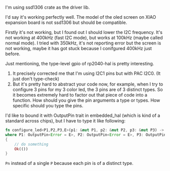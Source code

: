 I'm using ssd1306 crate as the driver lib.

I'd say it's working perfectly well. The model of the oled screen on XIAO expansion board is not ssd1306 but should be compatible.

Firstly it's not working, but I found out I should lower the I2C frequency. It's not working at 400kHz (fast I2C mode), but works at 100kHz (maybe called normal mode). I tried with 350kHz, it's not reporting error but the screen is not working, maybe it has got stuck because I conifgured 400kHz just before.

Just mentioning, the type-level gpio of rp2040-hal is pretty interesting.

1. It precisely corrected me that I'm using I2C1 pins but with PAC I2C0. (It just don't type-check)
2. But it's pretty hard to abstract your code now, for example, when I try to configure 3 pins for my 3 color led, the 3 pins are of 3 distinct types. So it becomes extremely hard to factor out that piece of code into a function. How should you give the pin arguments a type or types. How specific should you type the pins.

I'd like to bound it with OutputPin trait in embedded_hal (which is kind of a standard across chips), but I have to type it like following:

```rust
fn configure_led<P1,P2,P3,E>(p1: &mut P1, p2: &mut P2, p3: &mut P3) -> Result<(), E>
where P1: OutputPin<Error = E>, P2: OutputPin<Error = E>, P3: OutputPin<Error = E>
{
    // do something
    Ok(())
}
```
`Pn` instead of a single `P` because each pin is of a distinct type.